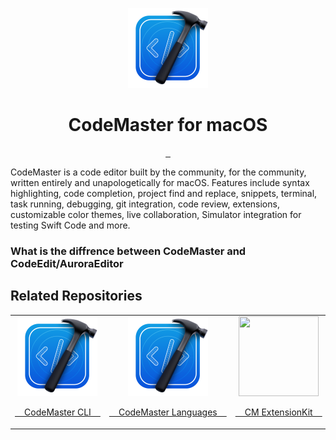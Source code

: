 <p align="center">
  <img src="CodeMaster/CodeMaster/Assets.xcassets/AppIcon.appiconset/Flare.png" alt="Logo" height="128">
  <h1 align="center">CodeMaster for macOS</h1>
</p>

<p align="center">
  <a aria-label="Follow CodeMaster on Github" href="https://github.com/CodeMasterApp" target="_blank">
    <img alt="" src="https://img.shields.io/badge/Follow%20@CodeMasterApp-black.svg?style=for-the-badge&logo=Github">
  </a>
  <a aria-label="Read the Documentation" href="" target="_blank">
    <img alt="" src="https://img.shields.io/badge/Documentation-black.svg?style=for-the-badge&logo=readthedocs&logoColor=blue">
  </a>
  <a aria-label="Join the community on Discord" href="https://discord.gg/NgKstR2Uvh" target="_blank">
    <img alt="" src="https://img.shields.io/badge/Join%20the%20community-black.svg?style=for-the-badge&logo=Discord">
  </a>
</p>

CodeMaster is a code editor built by the community, for the community, written entirely and unapologetically for macOS. Features include syntax highlighting, code completion, project find and replace, snippets, terminal, task running, debugging, git integration, code review, extensions, customizable color themes, live collaboration, Simulator integration for testing Swift Code and more.

### What is the diffrence between CodeMaster and CodeEdit/AuroraEditor


## Related Repositories

<table>
    <td align="center">
      <a href="https://github.com/CodeMasterApp/CodeMasterCLI">
        <img src="CodeMaster/CodeMaster/Assets.xcassets/AppIcon.appiconset/Flare.png" height="128">
        <p>&nbsp;&nbsp;&nbsp;&nbsp;CodeMaster&nbsp;CLI&nbsp;&nbsp;&nbsp;&nbsp;</p>
      </a>
    </td>
  <!---->
  <td align="center">
      <a href="https://github.com/CodeMasterApp/CodeMasterCLI">
        <img src="CodeMaster/CodeMaster/Assets.xcassets/AppIcon.appiconset/Flare.png" height="128">
        <p>&nbsp;&nbsp;&nbsp;&nbsp;CodeMaster&nbsp;Languages&nbsp;&nbsp;&nbsp;&nbsp;</p>
      </a>
    </td>
  <!---->
  <td align="center">
      <a href="https://github.com/CodeMasterApp/CodeMasterCLI">
        <img src="https://user-images.githubusercontent.com/63672227/194052928-6c476452-3cd6-494b-9604-e1b8e1998390.png" width="128" height="128">
        <p>&nbsp;&nbsp;&nbsp;&nbsp;CM&nbsp;ExtensionKit&nbsp;&nbsp;&nbsp;&nbsp;</p>
      </a>
    </td>
  <!--raycast extension-->
  <td align="center">
      <a href="https://github.com/CodeMasterApp/CMRaycast-Extension">
        <img src="https://github.com/CodeMasterApp/CMRaycastIntegration/blob/main/images/store-logo.png" height="128">
        <p>&nbsp;&nbsp;&nbsp;&nbsp;CM&nbsp;RaycastExtension&nbsp;&nbsp;&nbsp;&nbsp;</p>
      </a>
    </td>
  </tr>
</table>
